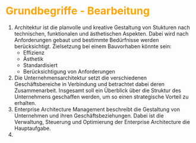 # <font color = "orange">Grundbegriffe - Bearbeitung</font>
1. Architektur ist die planvolle und kreative Gestaltung von Stukturen nach technischen, funktionalen und ästhetischen Aspekten. Dabei wird nach Anforderungen gebaut und bestimmte Bedürfnisse werden berücksichtigt.
   Zielsetzung bei einem Bauvorhaben könnte sein:
   - Effizienz
   - Ästhetik
   - Standardisiert
   - Berücksichtigung von Anforderungen
2. Die Unternehmensarchitektur setzt die verschiedenen Geschäftsbereiche in Verbindung und betrachtet dabei deren Zusammenarbeit. Insgesamt soll ein Überblick über die Struktur des Unternehmens geschaffen werden, um so einen strategische Vorteil zu erhalten.
3. Enterprise Architecture Management beschreibt die Gestaltung von Unternehmen und ihren Geschäftsbeziehungen. Dabei ist die Verwaltung, Steuerung und Optimierung der Enterprise Architecture die Hauptaufgabe.
4. 